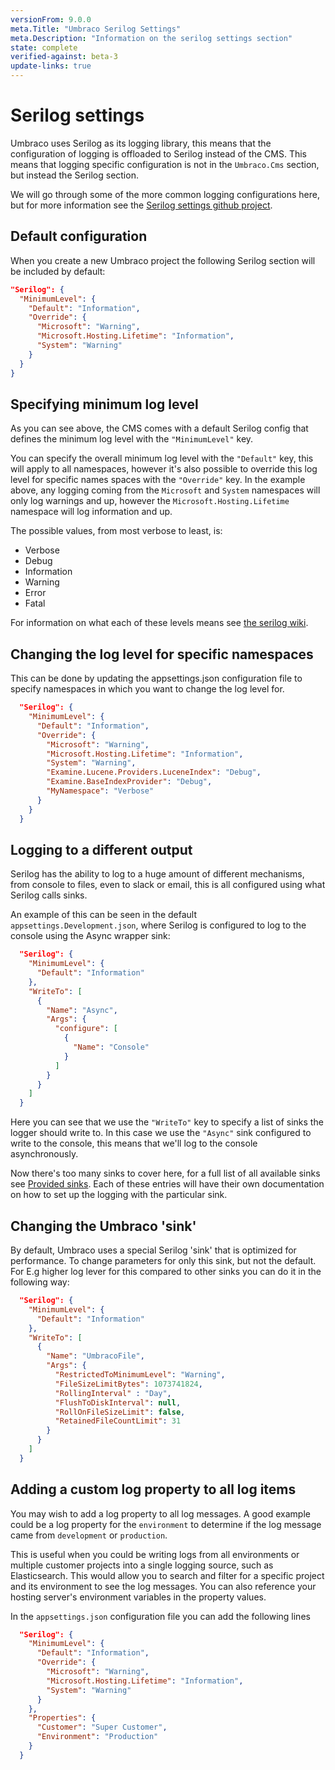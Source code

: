 ```yaml
---
versionFrom: 9.0.0
meta.Title: "Umbraco Serilog Settings"
meta.Description: "Information on the serilog settings section"
state: complete
verified-against: beta-3
update-links: true
---
```


# Serilog settings

Umbraco uses Serilog as its logging library, this means that the configuration of logging is offloaded to Serilog instead of the CMS. This means that logging specific configuration is not in the `Umbraco.Cms` section, but instead the Serilog section.

We will go through some of the more common logging configurations here, but for more information see the [Serilog settings github project](https://github.com/serilog/serilog-settings-configuration).

## Default configuration

When you create a new Umbraco project the following Serilog section will be included by default:

```json
"Serilog": {
  "MinimumLevel": {
    "Default": "Information",
    "Override": {
      "Microsoft": "Warning",
      "Microsoft.Hosting.Lifetime": "Information",
      "System": "Warning"
    }
  }
}
```

## Specifying minimum log level

As you can see above, the CMS comes with a default Serilog config that defines the minimum log level with the `"MinimumLevel"` key.

You can specify the overall minimum log level with the `"Default"` key, this will apply to all namespaces, however it's also possible to override this log level for specific names spaces with the `"Override"` key. In the example above, any logging coming from the `Microsoft` and `System` namespaces will only log warnings and up, however the `Microsoft.Hosting.Lifetime` namespace will log information and up.

The possible values, from most verbose to least, is:

* Verbose
* Debug
* Information
* Warning
* Error
* Fatal

For information on what each of these levels means see [the serilog wiki](https://github.com/serilog/serilog/wiki/Configuration-Basics#minimum-level).


## Changing the log level for specific namespaces

This can be done by updating the appsettings.json configuration file to specify namespaces in which you want to change the log level for.

```json
  "Serilog": {
    "MinimumLevel": {
      "Default": "Information",
      "Override": {
        "Microsoft": "Warning",
        "Microsoft.Hosting.Lifetime": "Information",
        "System": "Warning",
        "Examine.Lucene.Providers.LuceneIndex": "Debug",
        "Examine.BaseIndexProvider": "Debug",
        "MyNamespace": "Verbose"
      }
    }
  }
```

## Logging to a different output

Serilog has the ability to log to a huge amount of different mechanisms, from console to files, even to slack or email, this is all configured using what Serilog calls sinks.

An example of this can be seen in the default `appsettings.Development.json`, where Serilog is configured to log to the console using the Async wrapper sink:

```json
  "Serilog": {
    "MinimumLevel": {
      "Default": "Information"
    },
    "WriteTo": [
      {
        "Name": "Async",
        "Args": {
          "configure": [
            {
              "Name": "Console"
            }
          ]
        }
      }
    ]
  }
```

Here you can see that we use the `"WriteTo"` key to specify a list of sinks the logger should write to. In this case we use the `"Async"` sink configured to write to the console, this means that we'll log to the console asynchronously.

Now there's too many sinks to cover here, for a full list of all available sinks see [Provided sinks](https://github.com/serilog/serilog/wiki/Provided-Sinks#list-of-available-sinks). Each of these entries will have their own documentation on how to set up the logging with the particular sink.

## Changing the Umbraco 'sink'
By default, Umbraco uses a special Serilog 'sink' that is optimized for performance. To change parameters for only this sink, but not the default. For E.g higher log lever for this compared to other sinks you can do it in the following way:

```json
  "Serilog": {
    "MinimumLevel": {
      "Default": "Information"
    },
    "WriteTo": [
      {
        "Name": "UmbracoFile",
        "Args": {
          "RestrictedToMinimumLevel": "Warning",
          "FileSizeLimitBytes": 1073741824,
          "RollingInterval" : "Day",
          "FlushToDiskInterval": null,
          "RollOnFileSizeLimit": false,
          "RetainedFileCountLimit": 31
        }
      }
    ]
  }
```

## Adding a custom log property to all log items

You may wish to add a log property to all log messages. A good example could be a log property for the `environment` to determine if the log message came from `development` or `production`.

This is useful when you could be writing logs from all environments or multiple customer projects into a single logging source, such as Elasticsearch. This would allow you to search and filter for a specific project and its environment to see the log messages.  You can also reference your hosting server's environment variables in the property values.

In the `appsettings.json` configuration file you can add the following lines

```json
  "Serilog": {
    "MinimumLevel": {
      "Default": "Information",
      "Override": {
        "Microsoft": "Warning",
        "Microsoft.Hosting.Lifetime": "Information",
        "System": "Warning"
      }
    },
    "Properties": {
      "Customer": "Super Customer",
      "Environment": "Production"
    }
  }
```
